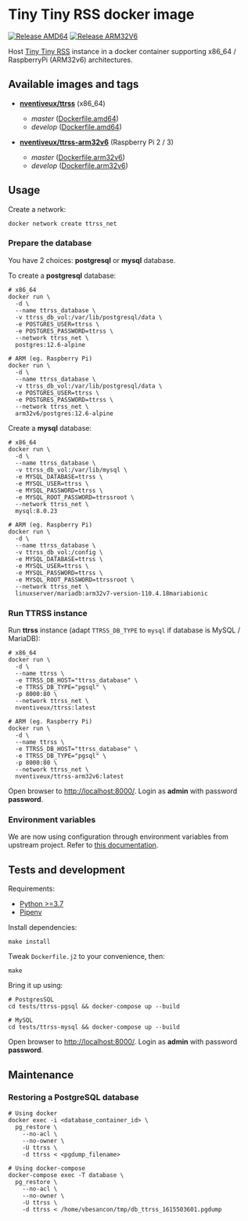 # Tiny Tiny RSS docker image

[![Release AMD64](https://github.com/nVentiveUX/docker-ttrss/actions/workflows/release-amd64.yaml/badge.svg)](https://github.com/nVentiveUX/docker-ttrss/actions/workflows/release-amd64.yaml) [![Release ARM32V6](https://github.com/nVentiveUX/docker-ttrss/actions/workflows/release-arm32v6.yaml/badge.svg)](https://github.com/nVentiveUX/docker-ttrss/actions/workflows/release-arm32v6.yaml)

Host [Tiny Tiny RSS](https://tt-rss.org/) instance in a docker container supporting x86_64 / RaspberryPi (ARM32v6) architectures.

## Available images and tags

* **[nventiveux/ttrss](https://hub.docker.com/r/nventiveux/ttrss)** (x86_64)
  * *master* ([Dockerfile.amd64](https://github.com/nVentiveUX/docker-ttrss/blob/master/Dockerfile.amd64))
  * *develop* ([Dockerfile.amd64](https://github.com/nVentiveUX/docker-ttrss/blob/develop/Dockerfile.amd64))

* **[nventiveux/ttrss-arm32v6](https://hub.docker.com/r/nventiveux/ttrss-arm32v6)** (Raspberry Pi 2 / 3)
  * *master* ([Dockerfile.arm32v6](https://github.com/nVentiveUX/docker-ttrss/blob/master/Dockerfile.arm32v6))
  * *develop* ([Dockerfile.arm32v6](https://github.com/nVentiveUX/docker-ttrss/blob/develop/Dockerfile.arm32v6))

## Usage

Create a network:

```shell
docker network create ttrss_net
```

### Prepare the database

You have 2 choices: **postgresql** or **mysql** database.

To create a **postgresql** database:

```shell
# x86_64
docker run \
  -d \
  --name ttrss_database \
  -v ttrss_db_vol:/var/lib/postgresql/data \
  -e POSTGRES_USER=ttrss \
  -e POSTGRES_PASSWORD=ttrss \
  --network ttrss_net \
  postgres:12.6-alpine

# ARM (eg. Raspberry Pi)
docker run \
  -d \
  --name ttrss_database \
  -v ttrss_db_vol:/var/lib/postgresql/data \
  -e POSTGRES_USER=ttrss \
  -e POSTGRES_PASSWORD=ttrss \
  --network ttrss_net \
  arm32v6/postgres:12.6-alpine
```

Create a **mysql** database:

```shell
# x86_64
docker run \
  -d \
  --name ttrss_database \
  -v ttrss_db_vol:/var/lib/mysql \
  -e MYSQL_DATABASE=ttrss \
  -e MYSQL_USER=ttrss \
  -e MYSQL_PASSWORD=ttrss \
  -e MYSQL_ROOT_PASSWORD=ttrssroot \
  --network ttrss_net \
  mysql:8.0.23

# ARM (eg. Raspberry Pi)
docker run \
  -d \
  --name ttrss_database \
  -v ttrss_db_vol:/config \
  -e MYSQL_DATABASE=ttrss \
  -e MYSQL_USER=ttrss \
  -e MYSQL_PASSWORD=ttrss \
  -e MYSQL_ROOT_PASSWORD=ttrssroot \
  --network ttrss_net \
  linuxserver/mariadb:arm32v7-version-110.4.18mariabionic
```

### Run TTRSS instance

Run **ttrss** instance (adapt `TTRSS_DB_TYPE` to `mysql` if database is MySQL / MariaDB):

```shell
# x86_64
docker run \
  -d \
  --name ttrss \
  -e TTRSS_DB_HOST="ttrss_database" \
  -e TTRSS_DB_TYPE="pgsql" \
  -p 8000:80 \
  --network ttrss_net \
  nventiveux/ttrss:latest

# ARM (eg. Raspberry Pi)
docker run \
  -d \
  --name ttrss \
  -e TTRSS_DB_HOST="ttrss_database" \
  -e TTRSS_DB_TYPE="pgsql" \
  -p 8000:80 \
  --network ttrss_net \
  nventiveux/ttrss-arm32v6:latest
```

Open browser to [http://localhost:8000/](http://localhost:8000/). Login as **admin** with password **password**.

### Environment variables

We are now using configuration through environment variables from upstream project. Refer to [this documentation](https://tt-rss.org/wiki/GlobalConfig).

## Tests and development

Requirements:

* [Python >=3.7](https://www.python.org/)
* [Pipenv](https://pypi.org/project/pipenv/)

Install dependencies:

```shell
make install
```

Tweak `Dockerfile.j2` to your convenience, then:

```shell
make
```

Bring it up using:

```shell
# PostgresSQL
cd tests/ttrss-pgsql && docker-compose up --build

# MySQL
cd tests/ttrss-mysql && docker-compose up --build
```

Open browser to [http://localhost:8000/](http://localhost:8000/). Login as **admin** with password **password**.

## Maintenance

### Restoring a PostgreSQL database

```shell
# Using docker
docker exec -i <database_container_id> \
  pg_restore \
    --no-acl \
    --no-owner \
    -U ttrss \
    -d ttrss < <pgdump_filename>

# Using docker-compose
docker-compose exec -T database \
  pg_restore \
    --no-acl \
    --no-owner \
    -U ttrss \
    -d ttrss < /home/vbesancon/tmp/db_ttrss_1615503601.pgdump
```
